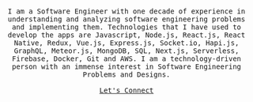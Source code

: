 <p align="center">
  <br><br>
  <samp>
    I am a Software Engineer with one decade of experience in understanding and analyzing software engineering problems and implementing them. Technologies that I have used to develop the apps are Javascript, Node.js, React.js, React Native, Redux, Vue.js, Express.js, Socket.io, Hapi.js, GraphQL, Meteor.js, MongoDB, SQL, Next.js, Serverless, Firebase, Docker, Git and AWS. I am a technology-driven person with an immense interest in Software Engineering Problems and Designs.
    <br><br>
<!--     <img src="https://lancygoyal.github.io/images/qrcode.png" width="100px">
    <br><br> -->
    <a href="https://www.linkedin.com/in/lancygoyal">Let's Connect</a>
  </samp>
</p>

<!-- ![Profile views](https://gpvc.arturio.dev/lancygoyal) -->
